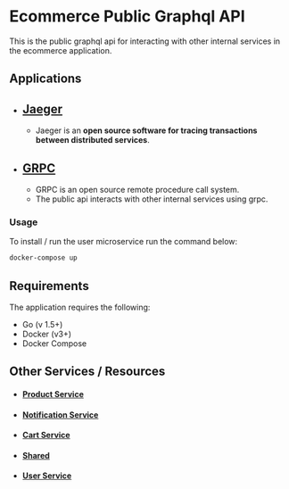 # Ecommerce Public Graphql API

This is the public graphql api for interacting with other internal services in the ecommerce application.

## Applications

* ## [Jaeger](https://www.jaegertracing.io/)

  * Jaeger is an **open source software for tracing transactions between distributed services**.
* ## [GRPC](https://grpc.io)

  * GRPC is an open source remote procedure call system.
  * The public api interacts with other internal services using grpc.

### Usage

To install / run the user microservice run the command below:

```bash
docker-compose up
```

## Requirements

The application requires the following:

* Go (v 1.5+)
* Docker (v3+)
* Docker Compose

## Other Services / Resources

* #### [Product Service](https://github.com/wisdommatt/ecommerce-microservice-product-service)
* #### [Notification Service](https://github.com/wisdommatt/ecommerce-microservice-notification-service)
* #### [Cart Service](https://github.com/wisdommatt/ecommerce-microservice-cart-service)
* #### [Shared](https://github.com/wisdommatt/ecommerce-microservice-shared)
* #### [User Service](https://github.com/wisdommatt/ecommerce-microservice-cart-service)
